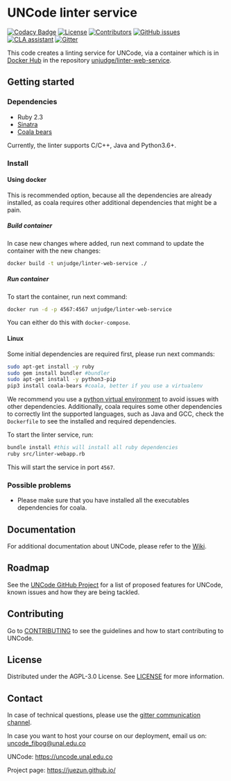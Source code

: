 # UNCode linter service

[![Codacy Badge](https://app.codacy.com/project/badge/Grade/302761f067f54331b2fa5865a8ed15e5)][codacy_url]
[![License](https://img.shields.io/github/license/JuezUN/linter-web-service?style=plastic)][license_url]
[![Contributors](https://img.shields.io/github/contributors/JuezUN/linter-web-service?style=plastic)][contributors_url]
[![GitHub issues](https://img.shields.io/github/issues/JuezUN/linter-web-service?style=plastic)][issues_url]
[![CLA assistant](https://cla-assistant.io/readme/badge/JuezUN/linter-web-service)][cla_url]
[![Gitter](https://badges.gitter.im/uncode-unal/community.svg)][gitter_url]

This code creates a linting service for UNCode, via a container which is in [Docker Hub][docker_hub_uncode] in the
 repository [unjudge/linter-web-service][unjudge/linter-web-service_url]. 

## Getting started

### Dependencies

- Ruby 2.3
- [Sinatra][sinatra_url]
- [Coala bears][coala_url]
 
Currently, the linter supports C/C++, Java and Python3.6+.

### Install 

#### Using docker
This is recommended option, because all the dependencies are already installed, as coala requires other additional
 dependencies that might be a pain.

##### Build container

In case new changes where added, run next command to update the container with the new changes:

```bash
docker build -t unjudge/linter-web-service ./
```

##### Run container

To start the container, run next command:

```bash
docker run -d -p 4567:4567 unjudge/linter-web-service
```

You can either do this with `docker-compose`.

#### Linux

Some initial dependencies are required first, please run next commands:

```bash
sudo apt-get install -y ruby
sudo gem install bundler #bundler
sudo apt-get install -y python3-pip
pip3 install coala-bears #coala, better if you use a virtualenv
```

We recommend you use a [python virtual environment][virtual_env_url] to avoid issues with other dependencies.
 Additionally, coala requires some other dependencies to correctly lint the supported languages, such as Java and GCC,
 check the `Dockerfile` to see the installed and required dependencies.

To start the linter service, run:

```bash
bundle install #this will install all ruby dependencies
ruby src/linter-webapp.rb
```

This will start the service in port `4567`.

### Possible problems

- Please make sure that you have installed all the executables dependencies for coala.

## Documentation

For additional documentation about UNCode, please refer to the [Wiki][uncode_wiki_url].

## Roadmap

See the [UNCode GitHub Project][project_url] for a list of proposed features for UNCode, known issues and how they are
 being tackled.

## Contributing

Go to [CONTRIBUTING][contributing_url] to see the guidelines and how to start contributing to UNCode.

## License

Distributed under the AGPL-3.0 License. See [LICENSE][license_url] for more information.

## Contact

In case of technical questions, please use the [gitter communication channel][gitter_url].

In case you want to host your course on our deployment, email us on: <uncode_fibog@unal.edu.co>

UNCode: <https://uncode.unal.edu.co>

Project page: <https://juezun.github.io/>

[license_url]: https://github.com/JuezUN/linter-web-service/blob/master/LICENSE
[gitter_url]:https://gitter.im/uncode-unal/community?utm_source=badge&utm_medium=badge&utm_campaign=pr-badge
[uncode_wiki_url]: https://github.com/JuezUN/INGInious/wiki
[project_url]: https://github.com/JuezUN/INGInious/issues
[contributing_url]: https://github.com/JuezUN/linter-web-service/blob/master/CONTRIBUTING.md
[coala_url]: https://coala.io
[codacy_url]: https://www.codacy.com/gh/JuezUN/linter-web-service/dashboard?utm_source=github.com&amp;utm_medium=referral&amp;utm_content=JuezUN/linter-web-service&amp;utm_campaign=Badge_Grade
[docker_hub_uncode]: https://hub.docker.com/r/unjudge
[unjudge/linter-web-service_url]: https://hub.docker.com/r/unjudge/linter-web-service
[sinatra_url]: http://sinatrarb.com/
[virtual_env_url]: http://python-guide-pt-br.readthedocs.io/en/latest/dev/virtualenvs/
[contributors_url]: https://github.com/JuezUN/linter-web-service/graphs/contributors
[issues_url]: https://github.com/JuezUN/linter-web-service/issues
[cla_url]: https://cla-assistant.io/JuezUN/linter-web-service
